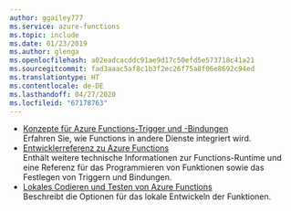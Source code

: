 ```yaml
---
author: ggailey777
ms.service: azure-functions
ms.topic: include
ms.date: 01/23/2019
ms.author: glenga
ms.openlocfilehash: a02eadcacddc91ae9d17c50efd5e573718c41a21
ms.sourcegitcommit: fad3aaac5af8c1b3f2ec26f75a8f06e8692c94ed
ms.translationtype: HT
ms.contentlocale: de-DE
ms.lasthandoff: 04/27/2020
ms.locfileid: "67178763"
---
```

* [Konzepte für Azure Functions-Trigger und -Bindungen](../articles/azure-functions/functions-triggers-bindings.md)  
  Erfahren Sie, wie Functions in andere Dienste integriert wird.  
* [Entwicklerreferenz zu Azure Functions](../articles/azure-functions/functions-reference.md)  
  Enthält weitere technische Informationen zur Functions-Runtime und eine Referenz für das Programmieren von Funktionen sowie das Festlegen von Triggern und Bindungen.
* [Lokales Codieren und Testen von Azure Functions](../articles/azure-functions/functions-develop-local.md)  
  Beschreibt die Optionen für das lokale Entwickeln der Funktionen.
